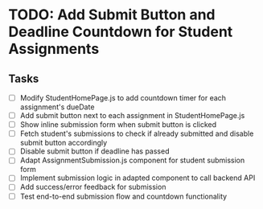 # TODO: Add Submit Button and Deadline Countdown for Student Assignments

## Tasks
- [ ] Modify StudentHomePage.js to add countdown timer for each assignment's dueDate
- [ ] Add submit button next to each assignment in StudentHomePage.js
- [ ] Show inline submission form when submit button is clicked
- [ ] Fetch student's submissions to check if already submitted and disable submit button accordingly
- [ ] Disable submit button if deadline has passed
- [ ] Adapt AssignmentSubmission.js component for student submission form
- [ ] Implement submission logic in adapted component to call backend API
- [ ] Add success/error feedback for submission
- [ ] Test end-to-end submission flow and countdown functionality
